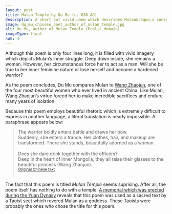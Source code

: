 ```yaml
---
layout: post
title: Mulan Temple by Du Mu (c. 830 AD)
description: A short but vivid poem which describes Mulan&rsquo;s inner struggle. Will she be true to her inner feminine nature or lose herself and become a hardened warrior?
image: du_mu_chinese_poet_author_of_mulan_temple.jpg
alt: Du Mu, author of Mulan Temple (Public domain).
imageType: float
num: 4
---
```


Although this poem is only four lines long, it is filled with vivid imagery which depicts Mulan&rsquo;s inner struggle. Deep down inside, she remains a woman. However, her circumstances force her to act as a man. Will she be true to her inner feminine nature or lose herself and become a hardened warrior?

As the poem concludes, Du Mu compares Mulan to [Wang Zhaojun](https://www.theepochtimes.com/wang-zhaojun-beauty-of-peace_1069045.html), one of the four most beautiful women who ever lived in ancient China. Like Mulan, Wang Zhaojun&rsquo;s virtue forced her to make incredible sacrifices and endure many years of isolation.

Because this poem employs beautiful rhetoric which is extremely difficult to express in another language, a literal translation is nearly impossible. A paraphrase appears below:

<blockquote style="text-align: left;">
The warrior boldly enters battle and draws her bow.<br />
<div class="indent">
Suddenly, she enters a trance. Her clothes, hair, and makeup are transformed. There she stands, beautifully adorned as a woman.</div>
<br />
Does she dare drink together with the officers?<br />
<div class="indent">
Deep in the heart of inner Mongolia, they all raise their glasses to the beautiful princess (Wang Zhaojun).</div>
<small><a href="https://fanti.dugushici.com/ancient_proses/27451">Original Chinese text</a></small><br /><br />
</blockquote>

The fact that this poem is titled <i>Mulan Temple</i> seems suprising. After all, the poem itself has nothing to do with a temple. [A memorial which was erected during the Yuan Dynasy](../yuan/memorial_filial_general) reveals that this poem was used as a sacred text by a Taoist sect which revered Mulan as a goddess. These Taoists were probably the ones who chose the title for this poem.
